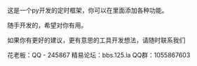 这是一个py开发的定时框架，你可以在里面添加各种功能。

随手开发的，希望对你有用。

如果你有更好的建议，更有意思的工具开发想法，请随时联系我们

花老板：QQ -  245867
精易论坛：bbs.125.la
QQ群：1055867603

